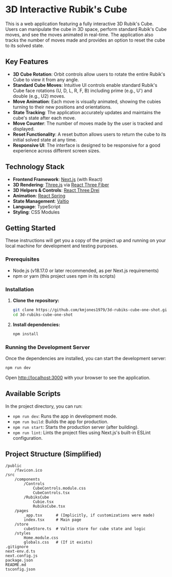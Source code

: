 # 3D Interactive Rubik's Cube

This is a web application featuring a fully interactive 3D Rubik's Cube. Users can manipulate the cube in 3D space, perform standard Rubik's Cube moves, and see the moves animated in real-time. The application also tracks the number of moves made and provides an option to reset the cube to its solved state.

## Key Features

-   **3D Cube Rotation**: Orbit controls allow users to rotate the entire Rubik's Cube to view it from any angle.
-   **Standard Cube Moves**: Intuitive UI controls enable standard Rubik's Cube face rotations (U, D, L, R, F, B) including prime (e.g., U') and double (e.g., U2) moves.
-   **Move Animation**: Each move is visually animated, showing the cubies turning to their new positions and orientations.
-   **State Tracking**: The application accurately updates and maintains the cube's state after each move.
-   **Move Counter**: The number of moves made by the user is tracked and displayed.
-   **Reset Functionality**: A reset button allows users to return the cube to its initial solved state at any time.
-   **Responsive UI**: The interface is designed to be responsive for a good experience across different screen sizes.

## Technology Stack

-   **Frontend Framework**: [Next.js](https://nextjs.org/) (with React)
-   **3D Rendering**: [Three.js](https://threejs.org/) via [React Three Fiber](https://docs.pmnd.rs/react-three-fiber)
-   **3D Helpers & Controls**: [React Three Drei](https://github.com/pmndrs/drei)
-   **Animation**: [React Spring](https://www.react-spring.dev/)
-   **State Management**: [Valtio](https://valtio.pmnd.rs/)
-   **Language**: TypeScript
-   **Styling**: CSS Modules

## Getting Started

These instructions will get you a copy of the project up and running on your local machine for development and testing purposes.

### Prerequisites

-   Node.js (v18.17.0 or later recommended, as per Next.js requirements)
-   npm or yarn (this project uses npm in its scripts)

### Installation

1.  **Clone the repository:**

    ```bash
    git clone https://github.com/kmjones1979/3d-rubiks-cube-one-shot.git
    cd 3d-rubiks-cube-one-shot
    ```

2.  **Install dependencies:**
    ```bash
    npm install
    ```

### Running the Development Server

Once the dependencies are installed, you can start the development server:

```bash
npm run dev
```

Open [http://localhost:3000](http://localhost:3000) with your browser to see the application.

## Available Scripts

In the project directory, you can run:

-   `npm run dev`: Runs the app in development mode.
-   `npm run build`: Builds the app for production.
-   `npm run start`: Starts the production server (after building).
-   `npm run lint`: Lints the project files using Next.js's built-in ESLint configuration.

## Project Structure (Simplified)

```
/public
    /favicon.ico
/src
    /components
        /Controls
            CubeControls.module.css
            CubeControls.tsx
        /RubiksCube
            Cubie.tsx
            RubiksCube.tsx
    /pages
        _app.tsx      # (Implicitly, if customizations were made)
        index.tsx     # Main page
    /store
        cubeStore.ts  # Valtio store for cube state and logic
    /styles
        Home.module.css
        globals.css   # (If it exists)
.gitignore
next-env.d.ts
next.config.js
package.json
README.md
tsconfig.json
```
